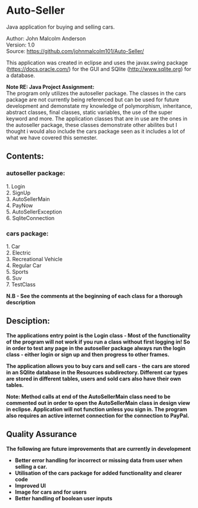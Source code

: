 Auto-Seller
===========
Java application for buying and selling cars.

Author: John Malcolm Anderson<br>
Version: 1.0<br>
Source: https://github.com/johnmalcolm101/Auto-Seller/<br>

This application was created in eclipse and uses the javax.swing package (https://docs.oracle.com/) for the GUI and SQlite (http://www.sqlite.org) for a database. 

<b>Note RE: Java Project Assignment: <br></b>
The program only utilizes the autoseller package. The classes in the cars package are not currently being referenced but can be used for future development and demonstate my knowledge of polymorphism, inheritance, abstract classes, final classes, static variables, the use of the super keyword and more. The application classes that are in use are the ones in the autoseller package, these classes demonstrate other abilites but I thought i would also include the cars package seen as it includes a lot of what we have covered this semester.

<h2>Contents:</h2>

<h3>autoseller package:</h3>
1. Login<br>
2. SignUp<br>
3. AutoSellerMain<br>
4. PayNow<br>
5. AutoSellerException<br>
6. SqliteConnection<br>

<h3>cars package:</h3>
1. Car<br>
2. Electric<br>
3. Recreational Vehicle<br>
4. Regular Car<br>
5. Sports<br>
6. Suv<br>
7. TestClass<br>

<b>N.B - See the comments at the beginning of each class for a thorough description<b>

<h2>Desciption:</h2>
The applications entry point is the Login class - Most of the functionality of the program will <b>not</b> work if you run a class without first logging in! So in order to test any page in the autoseller package always run the login class - either login or sign up and then progress to other frames.

The application allows you to buy cars and sell cars - the cars are stored in an SQlite database in the Resources subdirectory. Different car types are stored in different tables, users and sold cars also have their own tables.

Note: Method calls at end of the AutoSellerMain class need to be commented out in order to open the AutoSellerMain class in design view in eclipse. Application will not function unless you sign in. The program also requires an active internet connection for the connection to PayPal.

<h2>Quality Assurance</h2> 
<b>The following are future improvements that are currently in development</b>
<ul>
<li>Better error handling for incorrect or missing data from user when selling a car.</li>
<li>Utilisation of the cars package for added functionality and clearer code</li>
<li>Improved UI</li>
<li>Image for cars and for users</li>
<li>Better handling of boolean user inputs</li>
</ul>
